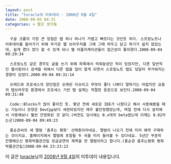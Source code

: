 ```yaml
---
layout: post
title: "toracle의 미투데이 - 2008년 9월 4일"
date: 2008-09-05 04:31
categories: ⊙ 짧은 생각들
---
```



    
      구글 크롬의 가장 큰 장점은 탭 하나 하나가 가볍고 빠르다는 것인듯 하다. 스프링노트나 미투데이를 들어가기 위해 무거운 웹 브라우저를 그때 그때 띄우고 닫고 하기가 쉽지 않았는데, 쉽게 켰다 껐다 할 수 있게 되니 웹 어플리케이션들이 접근성이 좋아졌다.2008-09-04 09:29:34

      스프링노트 같은 경우도 글을 쓰기 위해 파폭에서 띄워놓았던 적이 있었지만, 다른 일반적인 웹서핑이나 검색을 위해서 다른 탭을 많이 열게 되면서 스프링노트 탭도 덩달아 무거워지는 경향이 있었다.2008-09-04 09:31:14

      쓰레드와 프로세스의 장단점은 오래된 이슈이고 무엇이 좋다 나쁘다 말하기는 어렵지만 요즘의 탭브라우징 환경에서 프로세스 기반 탭 설계는 적절한 등장으로 보인다.2008-09-04 09:31:48

      Code::Blocks가 많이 좋아진 듯. 몇년 전에 새로운 IDE가 나왔다고 해서 사용해봤을 때는 기능이나 모양은 DevCpp보다 세련되었지만 매우 불안정했었는데, 며칠 전에 다시 설치해서 사용해보니 훨씬 안정화된 것 같다.(버전도 당시에는 0.x대의 beta였는데 이제는 8.02라는군)2008-09-04 09:49:23

      홍순관씨의 새 앨범 '춤추는 평화' 선매중이라네요. 앨범이 나오기 전에 미리 예약 구매하는 것이지요. 홈페이지에서 앨범에 포함될 두 곡을 미리 들어볼 수 있다네요. 5년간 꾸준히 진행해오신 평화박물관건립 모금공연의 제목을 딴 앨범이라고 합니다.(홍순관 춤추는평화 평화박물관건립)2008-09-04 23:23:22

    
    

이 글은 [toracle](http://me2day.net/toracle)님의 [2008년 9월 4일](http://me2day.net/toracle/2008/09/04#00:29:34)의 미투데이 내용입니다.


   
       
